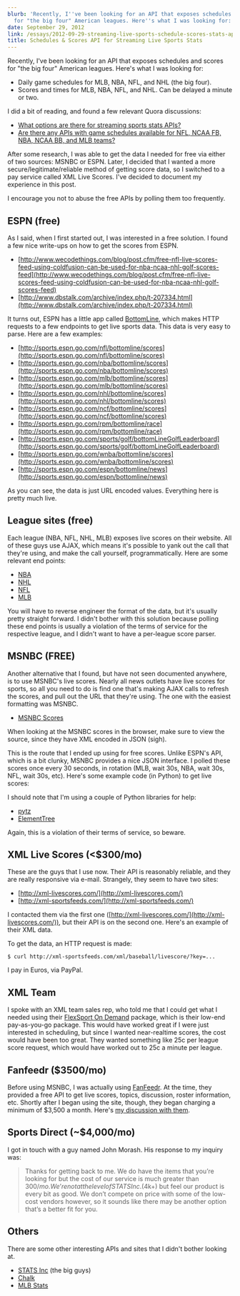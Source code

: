```yaml
---
blurb: 'Recently, I''ve been looking for an API that exposes schedules and scores
  for "the big four" American leagues. Here''s what I was looking for:'
date: September 29, 2012
link: /essays/2012-09-29-streaming-live-sports-schedule-scores-stats-api
title: Schedules & Scores API for Streaming Live Sports Stats
---
```


Recently, I've been looking for an API that exposes schedules and scores for "the big four" American leagues. Here's what I was looking for:

* Daily game schedules for MLB, NBA, NFL, and NHL (the big four).
* Scores and times for MLB, NBA, NFL, and NHL. Can be delayed a minute or two.

I did a bit of reading, and found a few relevant Quora discussions:

* [What options are there for streaming sports stats APIs?](http://www.quora.com/What-options-are-there-for-streaming-sports-stats-APIs)
* [Are there any APIs with game schedules available for NFL, NCAA FB, NBA, NCAA BB, and MLB teams?](http://www.quora.com/Are-there-any-APIs-with-game-schedules-available-for-NFL-NCAA-FB-NBA-NCAA-BB-and-MLB-teams)

After some research, I was able to get the data I needed for free via either of two sources: MSNBC or ESPN. Later, I decided that I wanted a more secure/legitimate/reliable method of getting score data, so I switched to a pay service called XML Live Scores. I've decided to document my experience in this post.

I encourage you not to abuse the free APIs by polling them too frequently.

## ESPN (free)

As I said, when I first started out, I was interested in a free solution. I found a few nice write-ups on how to get the scores from ESPN.

* [http://www.wecodethings.com/blog/post.cfm/free-nfl-live-scores-feed-using-coldfusion-can-be-used-for-nba-ncaa-nhl-golf-scores-feed](http://www.wecodethings.com/blog/post.cfm/free-nfl-live-scores-feed-using-coldfusion-can-be-used-for-nba-ncaa-nhl-golf-scores-feed)
* [http://www.dbstalk.com/archive/index.php/t-207334.html](http://www.dbstalk.com/archive/index.php/t-207334.html)

It turns out, ESPN has a little app called [BottomLine](http://espn.go.com/bottomline/), which makes HTTP requests to a few endpoints to get live sports data. This data is very easy to parse. Here are a few examples:

* [http://sports.espn.go.com/nfl/bottomline/scores](http://sports.espn.go.com/nfl/bottomline/scores)
* [http://sports.espn.go.com/nba/bottomline/scores](http://sports.espn.go.com/nba/bottomline/scores)
* [http://sports.espn.go.com/mlb/bottomline/scores](http://sports.espn.go.com/mlb/bottomline/scores)
* [http://sports.espn.go.com/nhl/bottomline/scores](http://sports.espn.go.com/nhl/bottomline/scores)
* [http://sports.espn.go.com/ncf/bottomline/scores](http://sports.espn.go.com/ncf/bottomline/scores)
* [http://sports.espn.go.com/rpm/bottomline/race](http://sports.espn.go.com/rpm/bottomline/race)
* [http://sports.espn.go.com/sports/golf/bottomLineGolfLeaderboard](http://sports.espn.go.com/sports/golf/bottomLineGolfLeaderboard)
* [http://sports.espn.go.com/wnba/bottomline/scores](http://sports.espn.go.com/wnba/bottomline/scores)
* [http://sports.espn.go.com/espn/bottomline/news](http://sports.espn.go.com/espn/bottomline/news)

As you can see, the data is just URL encoded values. Everything here is pretty much live.

## League sites (free)

Each league (NBA, NFL, NHL, MLB) exposes live scores on their website. All of these guys use AJAX, which means it's possible to yank out the call that they're using, and make the call yourself, programmatically. Here are some relevant end points:

* [NBA](http://data.nba.com/data/10s/xml/nbacom/2012/scores/playoffs/series_matchup_us.xml)
* [NHL](http://live.nhle.com/GameData/RegularSeasonScoreboardv3.jsonp)
* [NFL](http://www.nfl.com/liveupdate/scorestrip/scorestrip.json)
* [MLB](http://gd2.mlb.com/components/game/mlb/year_2012/month_05/day_15/master_scoreboard.json)

You will have to reverse engineer the format of the data, but it's usually pretty straight forward. I didn't bother with this solution because polling these end points is usually a violation of the terms of service for the respective league, and I didn't want to have a per-league score parser.

## MSNBC (FREE)

Another alternative that I found, but have not seen documented anywhere, is to use MSNBC's live scores. Nearly all news outlets have live scores for sports, so all you need to do is find one that's making AJAX calls to refresh the scores, and pull out the URL that they're using. The one with the easiest formatting was MSNBC.

* [MSNBC Scores](http://scores.nbcsports.msnbc.com/ticker/data/gamesMSNBC.js.asp?jsonp=true&sport=MLB&period=20120929)

When looking at the MSNBC scores in the browser, make sure to view the source, since they have XML encoded in JSON (sigh).

This is the route that I ended up using for free scores. Unlike ESPN's API, which is a bit clunky, MSNBC provides a nice JSON interface. I polled these scores once every 30 seconds, in rotation (MLB, wait 30s, NBA, wait 30s, NFL, wait 30s, etc). Here's some example code (in Python) to get live scores:

<script src="https://gist.github.com/3805436.js"> </script>

I should note that I'm using a couple of Python libraries for help:

* [pytz](http://pytz.sourceforge.net/)
* [ElementTree](http://effbot.org/zone/element-index.htm)

Again, this is a violation of their terms of service, so beware.

## XML Live Scores (<$300/mo)

These are the guys that I use now. Their API is reasonably reliable, and they are really responsive via e-mail. Strangely, they seem to have two sites:

* [http://xml-livescores.com/](http://xml-livescores.com/)
* [http://xml-sportsfeeds.com/](http://xml-sportsfeeds.com/)

I contacted them via the first one ([http://xml-livescores.com/](http://xml-livescores.com/)), but their API is on the second one. Here's an example of their XML data.

<script src="https://gist.github.com/3805418.js"> </script>

To get the data, an HTTP request is made:

```
$ curl http://xml-sportsfeeds.com/xml/baseball/livescore/?key=...
```

I pay in Euros, via PayPal.

## XML Team

I spoke with an XML team sales rep, who told me that I could get what I needed using their [FlexSport On Demand](http://www.xmlteam.com/fod/) package, which is their low-end pay-as-you-go package. This would have worked great if I were just interested in scheduling, but since I wanted near-realtime scores, the cost would have been too great. They wanted something like 25c per league score request, which would have worked out to 25c a minute per league.

## Fanfeedr ($3500/mo)

Before using MSNBC, I was actually using [FanFeedr](http://developer.fanfeedr.com/). At the time, they provided a free API to get live scores, topics, discussion, roster information, etc. Shortly after I began using the site, though, they began charging a minimum of $3,500 a month. Here's [my discussion with them](http://developer.fanfeedr.com/forum/read/156334).

## Sports Direct (~$4,000/mo)

I got in touch with a guy named John Morash. His response to my inquiry was:

> Thanks for getting back to me.  We do have the items that you’re looking for but the cost of our service is much greater than $300/mo.  We’re not at the level of STATS Inc. ($4k+) but feel our product is every bit as good.  We don’t compete on price with some of the low-cost vendors however, so it sounds like there may be another option that’s a better fit for you.

## Others

There are some other interesting APIs and sites that I didn't bother looking at. 

* [STATS Inc](http://www.stats.com/) (the big guys)
* [Chalk](http://getchalk.com/)
* [MLB Stats](http://getchalk.com/)